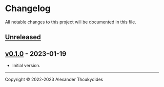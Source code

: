 # Changelog

All notable changes to this project will be documented in this file.

## [Unreleased]

## [v0.1.0] - 2023-01-19
* Initial version.

---

Copyright © 2022-2023 Alexander Thoukydides

[Unreleased]:       https://github.com/thoukydides/homebridge-aeg-robot/compare/v0.1.0...HEAD
[v0.1.0]:           https://github.com/thoukydides/homebridge-aeg-robot/releases/tag/v0.1.0